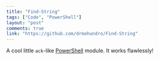 ```yaml
---
title: "Find-String"
tags: ["Code", "PowerShell"]
layout: "post"
comments: true
link: "https://github.com/drmohundro/Find-String"
---
```


A cool little `ack`-like
[PowerShell](http://technet.microsoft.com/en-us/library/cc731851(v=WS.10).aspx)
module. It works flawlessly!
